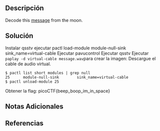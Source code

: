 ## Descripción 
Decode this [message](https://jupiter.challenges.picoctf.org/static/d6fcea5e3c6433680ea4f914e24fab61/message.wav) from the moon.
## Solución
Instalar qsstv
ejecutar pactl load-module module-null-sink sink_name=virtual-cable
Ejecutar pavucontrol
Ejecutar qsstv
Ejecutar `paplay -d virtual-cable message.wav`para crear la imagen:
Descargue el cable de audio virtual.
```
$ pactl list short modules | grep null
25      module-null-sink        sink_name=virtual-cable
$ pactl unload-module 25
```
Obtener la flag:
picoCTF{beep_boop_im_in_space}
## Notas Adicionales 
## Referencias
